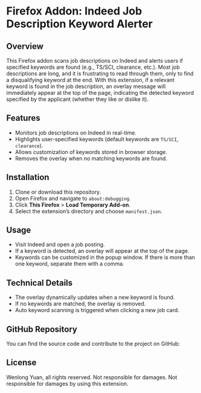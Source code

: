 # Firefox Addon: Indeed Job Description Keyword Alerter

## Overview

This Firefox addon scans job descriptions on Indeed and alerts users if specified keywords are found (e.g., TS/SCI, clearance, etc.). Most job descriptions are long, and it is frustrating to read through them, only to find a disqualifying keyword at the end. With this extension, if a relevant keyword is found in the job description, an overlay message will immediately appear at the top of the page, indicating the detected keyword specified by the applicant (whether they like or dislike it).

## Features

- Monitors job descriptions on Indeed in real-time.
- Highlights user-specified keywords (default keywords are `TS/SCI`, `clearance`).
- Allows customization of keywords stored in browser storage.
- Removes the overlay when no matching keywords are found.

## Installation

1. Clone or download this repository.
2. Open Firefox and navigate to `about:debugging`.
3. Click **This Firefox** > **Load Temporary Add-on**.
4. Select the extension’s directory and choose `manifest.json`.

## Usage

- Visit Indeed and open a job posting.
- If a keyword is detected, an overlay will appear at the top of the page.
- Keywords can be customized in the popup window. If there is more than one keyword, separate them with a comma.

## Technical Details

- The overlay dynamically updates when a new keyword is found.
- If no keywords are matched, the overlay is removed.
- Auto keyword scanning is triggered when clicking a new job card.

## GitHub Repository

You can find the source code and contribute to the project on GitHub: 

## License

Wenlong Yuan, all rights reserved. Not responsible for damages. Not responsible for damages by using this extension.

